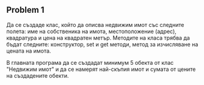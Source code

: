 ## Problem 1
Да се създаде клас, който да описва недвижим имот със следните полета: име на собственика на имота, местоположение (адрес), квадратура и цена на квадратен метър. Методите на класа трябва да бъдат следните: конструктор, set и get методи, метод за изчисляване на цената на имота.

В главната програма да се създадат минимум 5 обекта от клас "Недвижим имот" и да се намерят най-скъпия имот и сумата от цените на създадените обекти.
